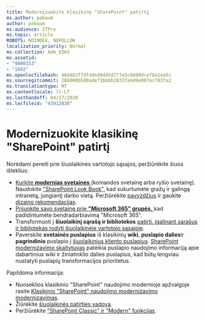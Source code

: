 ```yaml
---
title: Modernizuokite klasikinę "SharePoint" patirtį
ms.author: pebaum
author: pebaum
ms.audience: ITPro
ms.topic: article
ROBOTS: NOINDEX, NOFOLLOW
localization_priority: Normal
ms.collection: Adm_O365
ms.assetid:
- "9000153"
- "1692"
ms.openlocfilehash: 46d482f7dfdded0dd5d777e3c6890dcef0a1ea5c
ms.sourcegitcommit: 286000b588adef1bbbb28337a9d9e087ec783fa2
ms.translationtype: MT
ms.contentlocale: lt-LT
ms.lasthandoff: 04/27/2020
ms.locfileid: "43912830"
---
```

# <a name="modernize-your-classic-sharepoint-experience"></a>Modernizuokite klasikinę "SharePoint" patirtį

Norėdami pereiti prie šiuolaikinės vartotojo sąsajos, peržiūrėkite šiuos išteklius:

- [Kurkite **modernias svetaines** ](https://support.office.com/article/create-a-team-site-in-sharepoint-ef10c1e7-15f3-42a3-98aa-b5972711777d) (komandos svetainę arba ryšio svetainę). Naudokite ["SharePoint Look Book",](https://lookbook.microsoft.com/assets/SharePoint_lookbook_2019.pdf) kad sukurtumėte gražų ir galingą intranetą, jungiantį darbo vietą. Peržiūrėkite [pavyzdžius](https://lookbook.microsoft.com/) ir gaukite [dizaino rekomendacijas](https://spdesign.azurewebsites.net/).
- [Prijunkite savo svetainę prie **"Microsoft 365" grupės,** ](https://docs.microsoft.com/sharepoint/dev/transform/modernize-connect-to-office365-group) kad padidintumėte bendradarbiavimą "Microsoft 365".
- Transformuoti į **šiuolaikinį sąrašą ir bibliotekos** [patirtį, įgalinant sąrašus ir bibliotekas rodyti šiuolaikinėje vartotojo sąsajoje](https://docs.microsoft.com/sharepoint/dev/transform/modernize-userinterface-lists-and-libraries).
- Paverskite **svetainės puslapius** iš klasikinių **wiki**, **puslapio dalies**ir **pagrindinio** puslapio į [šiuolaikinius kliento puslapius](https://docs.microsoft.com/sharepoint/dev/transform/modernize-userinterface-site-pages). [SharePoint modernizavimo skaitytuvas](https://docs.microsoft.com/sharepoint/dev/transform/modernize-scanner) pateikia puslapio naudojimo informaciją apie dabartinius wiki ir žiniatinklio dalies puslapius, kad būtų lengviau nustatyti puslapių transformacijos prioritetus.

Papildoma informacija:

- Nuoseklios klasikinio "SharePoint" naudojimo modernioje apžvalgoje rasite [Klasikinio "SharePoint" naudojimo modernizavimo modernizavimas](https://docs.microsoft.com/sharepoint/dev/transform/modernize-classic-sites).
- Žiūrėkite [šiuolaikinės patirties vadovą](https://docs.microsoft.com/sharepoint/guide-to-sharepoint-modern-experience).
- Peržiūrėkite ["SharePoint Classic" ir "Modern" funkcijas](https://support.office.com/article/sharepoint-classic-and-modern-experiences-5725c103-505d-4a6e-9350-300d3ec7d73f).

